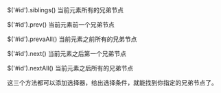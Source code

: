 $('#id').siblings() 当前元素所有的兄弟节点

$('#id').prev() 当前元素前一个兄弟节点

$('#id').prevaAll() 当前元素之前所有的兄弟节点

$('#id').next() 当前元素之后第一个兄弟节点

$('#id').nextAll() 当前元素之后所有的兄弟节点

这三个方法都可以添加选择器，给出选择条件，就能找到你指定的兄弟节点了。
